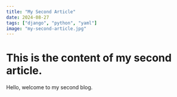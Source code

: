 ```yaml
---
title: "My Second Article"
date: 2024-08-27
tags: ["django", "python", "yaml"]
image: "my-second-article.jpg"
---
```

# This is the content of my second article.

Hello, welcome to my second blog.